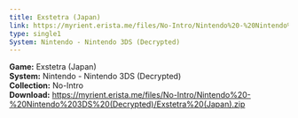 ```yaml
---
title: Exstetra (Japan)
link: https://myrient.erista.me/files/No-Intro/Nintendo%20-%20Nintendo%203DS%20(Decrypted)/Exstetra%20(Japan).zip
type: single1
System: Nintendo - Nintendo 3DS (Decrypted)
---
```

<b>Game:</b> Exstetra (Japan)<br>
<b>System:</b> Nintendo - Nintendo 3DS (Decrypted)<br>
<b>Collection:</b> No-Intro<br>
<b>Download:</b> https://myrient.erista.me/files/No-Intro/Nintendo%20-%20Nintendo%203DS%20(Decrypted)/Exstetra%20(Japan).zip